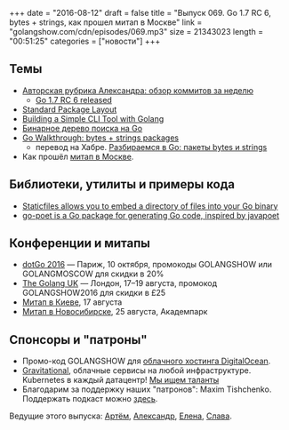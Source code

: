 +++
date = "2016-08-12"
draft = false
title = "Выпуск 069. Go 1.7 RC 6, bytes + strings, как прошел митап в Москве"
link = "golangshow.com/cdn/episodes/069.mp3"
size = 21343023
length = "00:51:25"
categories = ["новости"]
+++

## Темы

- [Авторская рубрика Александра: обзор коммитов за неделю](https://github.com/LK4D4/report/blob/master/reports/golang-aug12.md)
  - [Go 1.7 RC 6 released](https://groups.google.com/forum/#!msg/golang-nuts/veQCER89M8c/44nryIM1EAAJ)
- [Standard Package Layout](https://medium.com/@benbjohnson/standard-package-layout-7cdbc8391fc1)
- [Building a Simple CLI Tool with Golang](https://blog.komand.com/build-a-simple-cli-tool-with-golang)
- [Бинарное дерево поиска на Go](https://appliedgo.net/bintree/)
- [Go Walkthrough: bytes + strings packages](https://medium.com/@benbjohnson/go-walkthrough-bytes-strings-packages-499be9f4b5bd)
  - перевод на Хабре. [Разбираемся в Go: пакеты bytes и strings](https://habrahabr.ru/post/307554/)
- Как прошёл [митап в Москве](https://youtu.be/8JnOiz7r-g0).

## Библиотеки, утилиты и примеры кода

- [Staticfiles allows you to embed a directory of files into your Go binary](https://github.com/bouk/staticfiles)
- [go-poet is a Go package for generating Go code, inspired by javapoet](https://github.com/dpolansky/go-poet/)

## Конференции и митапы

- [dotGo 2016](http://www.dotgo.eu) — Париж, 10 октября, промокоды GOLANGSHOW или GOLANGMOSCOW для скидки в 20%
- [The Golang UK](http://golanguk.com) — Лондон, 17–19 августа, промокод GOLANGSHOW2016 для скидки в £25
- [Митап в Киеве](https://www.meetup.com/uagolang/events/232863744/), 17 августа
- [Митап в Новосибирске](https://golang-nsk.party/), 25 августа, Академпарк

## Спонсоры и "патроны"

- Промо-код GOLANGSHOW для [облачного хостинга DigitalOcean](https://www.digitalocean.com/?utm_campaign=golangshow&utm_medium=podcast&refcode=63eedb038a3e).
- [Gravitational](http://gravitational.com), облачные сервисы на любой инфраструктуре. Kubernetes в каждый датацентр! [Мы ищем таланты](https://github.com/gravitational/careers)
- Благодарим за поддержку наших "патронов": Maxim Tishchenko. Поддержать подкаст можно [здесь](https://www.patreon.com/golangshow).

Ведущие этого выпуска: [Артём](https://twitter.com/miolini), [Александр](https://twitter.com/LK4D4math), [Елена](https://twitter.com/webdeva), [Слава](https://twitter.com/m0sth8).
